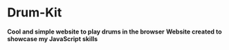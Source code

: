 # Drum-Kit
**Cool and simple website to play drums in the browser**
**Website created to showcase my JavaScript skills**
